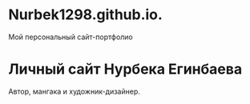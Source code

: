 # Nurbek1298.github.io.
Мой персональный сайт-портфолио
# Личный сайт Нурбека Егинбаева
Автор, мангака и художник-дизайнер.

